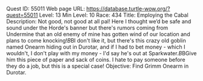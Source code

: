 Quest ID: 55011
Web page URL: https://database.turtle-wow.org/?quest=55011
Level: 13
Min Level: 10
Race: 434
Title: Employing the Cabal
Description: Not good, not good at all pal! Here I thought we’d be safe and sound under the Horde's banner but there's rumors coming from Undermine that an old enemy of mine has gotten wind of our location and plans to come knocking!$B$BI don't like it, but there's this crazy old goblin named Onearm hiding out in Durotar, and if I had to bet money - which I wouldn't, I don't play with my money - I'd say he's out at Sparkwater.$B$BGive him this piece of paper and sack of coins. I hate to pay someone before they do a job, but this is a special case!
Objective: Find Grimm Onearm in Durotar.
